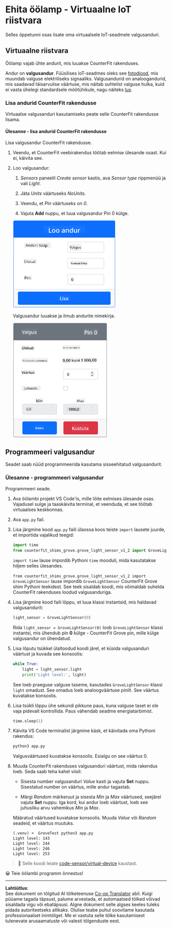 <!--
CO_OP_TRANSLATOR_METADATA:
{
  "original_hash": "11f10c6760fb8202cf368422702fdf70",
  "translation_date": "2025-10-11T11:36:30+00:00",
  "source_file": "1-getting-started/lessons/3-sensors-and-actuators/virtual-device-sensor.md",
  "language_code": "et"
}
-->
# Ehita öölamp - Virtuaalne IoT riistvara

Selles õppetunni osas lisate oma virtuaalsele IoT-seadmele valgusanduri.

## Virtuaalne riistvara

Öölamp vajab ühte andurit, mis luuakse CounterFit rakenduses.

Andur on **valgusandur**. Füüsilises IoT-seadmes oleks see [fotodiood](https://wikipedia.org/wiki/Photodiode), mis muundab valguse elektriliseks signaaliks. Valgusandurid on analoogandurid, mis saadavad täisarvulise väärtuse, mis näitab suhtelist valguse hulka, kuid ei vasta ühelegi standardsele mõõtühikule, nagu näiteks [lux](https://wikipedia.org/wiki/Lux).

### Lisa andurid CounterFit rakendusse

Virtuaalse valgusanduri kasutamiseks peate selle CounterFit rakendusse lisama.

#### Ülesanne - lisa andurid CounterFit rakendusse

Lisa valgusandur CounterFit rakendusse.

1. Veendu, et CounterFit veebirakendus töötab eelmise ülesande osast. Kui ei, käivita see.

1. Loo valgusandur:

    1. *Sensors* paneelil *Create sensor* kastis, ava *Sensor type* rippmenüü ja vali *Light*.

    1. Jäta *Units* väärtuseks *NoUnits*.

    1. Veendu, et *Pin* väärtuseks on *0*.

    1. Vajuta **Add** nuppu, et luua valgusandur Pin 0 külge.

    ![Valgusanduri seaded](../../../../../translated_images/counterfit-create-light-sensor.9f36a5e0d4458d8d554d54b34d2c806d56093d6e49fddcda2d20f6fef7f5cce1.et.png)

    Valgusandur luuakse ja ilmub andurite nimekirja.

    ![Loodud valgusandur](../../../../../translated_images/counterfit-light-sensor.5d0f5584df56b90f6b2561910d9cb20dfbd73eeff2177c238d38f4de54aefae1.et.png)

## Programmeeri valgusandur

Seadet saab nüüd programmeerida kasutama sisseehitatud valgusandurit.

### Ülesanne - programmeeri valgusandur

Programmeeri seade.

1. Ava öölambi projekt VS Code'is, mille lõite eelmises ülesande osas. Vajadusel sulge ja taaskäivita terminal, et veenduda, et see töötab virtuaalses keskkonnas.

1. Ava `app.py` fail.

1. Lisa järgmine kood `app.py` faili ülaossa koos teiste `import` lausete juurde, et importida vajalikud teegid:

    ```python
    import time
    from counterfit_shims_grove.grove_light_sensor_v1_2 import GroveLightSensor
    ```

    `import time` lause impordib Pythoni `time` mooduli, mida kasutatakse hiljem selles ülesandes.

    `from counterfit_shims_grove.grove_light_sensor_v1_2 import GroveLightSensor` lause impordib `GroveLightSensor` CounterFit Grove shim Pythoni teekidest. See teek sisaldab koodi, mis võimaldab suhelda CounterFit rakenduses loodud valgusanduriga.

1. Lisa järgmine kood faili lõppu, et luua klassi instantsid, mis haldavad valgusandurit:

    ```python
    light_sensor = GroveLightSensor(0)
    ```

    Rida `light_sensor = GroveLightSensor(0)` loob `GroveLightSensor` klassi instantsi, mis ühendub pin **0** külge - CounterFit Grove pin, mille külge valgusandur on ühendatud.

1. Lisa lõputu tsükkel ülaltoodud koodi järel, et küsida valgusanduri väärtust ja kuvada see konsoolis:

    ```python
    while True:
        light = light_sensor.light
        print('Light level:', light)
    ```

    See loeb praeguse valguse taseme, kasutades `GroveLightSensor` klassi `light` omadust. See omadus loeb analoogväärtuse pinilt. See väärtus kuvatakse konsoolis.

1. Lisa tsükli lõppu ühe sekundi pikkune paus, kuna valguse taset ei ole vaja pidevalt kontrollida. Paus vähendab seadme energiatarbimist.

    ```python
    time.sleep(1)
    ```

1. Käivita VS Code terminalist järgmine käsk, et käivitada oma Pythoni rakendus:

    ```sh
    python3 app.py
    ```

    Valgusväärtused kuvatakse konsoolis. Esialgu on see väärtus 0.

1. Muuda CounterFit rakenduses valgusanduri väärtust, mida rakendus loeb. Seda saab teha kahel viisil:

    * Sisesta number valgusanduri *Value* kasti ja vajuta **Set** nuppu. Sisestatud number on väärtus, mille andur tagastab.

    * Märgi *Random* märkeruut ja sisesta *Min* ja *Max* väärtused, seejärel vajuta **Set** nuppu. Iga kord, kui andur loeb väärtust, loeb see juhusliku arvu vahemikus *Min* ja *Max*.

    Määratud väärtused kuvatakse konsoolis. Muuda *Value* või *Random* seadeid, et väärtus muutuks.

    ```output
    (.venv) ➜  GroveTest python3 app.py 
    Light level: 143
    Light level: 244
    Light level: 246
    Light level: 253
    ```

> 💁 Selle koodi leiate [code-sensor/virtual-device](../../../../../1-getting-started/lessons/3-sensors-and-actuators/code-sensor/virtual-device) kaustast.

😀 Teie öölambi programm õnnestus!

---

**Lahtiütlus**:  
See dokument on tõlgitud AI tõlketeenuse [Co-op Translator](https://github.com/Azure/co-op-translator) abil. Kuigi püüame tagada täpsust, palume arvestada, et automaatsed tõlked võivad sisaldada vigu või ebatäpsusi. Algne dokument selle algses keeles tuleks pidada autoriteetseks allikaks. Olulise teabe puhul soovitame kasutada professionaalset inimtõlget. Me ei vastuta selle tõlke kasutamisest tulenevate arusaamatuste või valesti tõlgenduste eest.